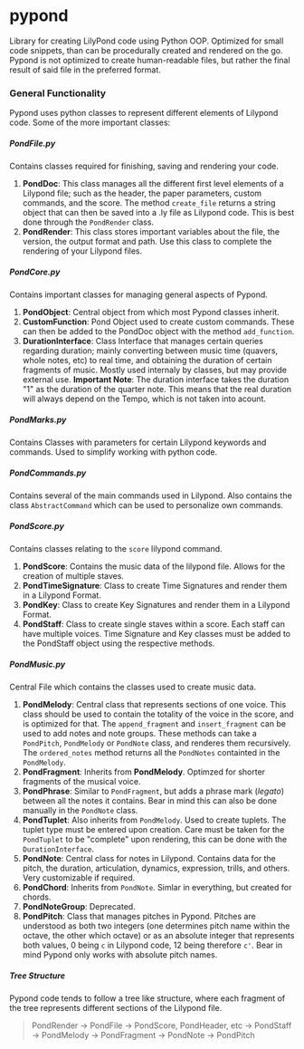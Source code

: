 # pypond
Library for creating LilyPond code using Python OOP. Optimized for small code snippets, than can be procedurally created and rendered on the go. Pypond is not 
optimized to create human-readable files, but rather the final result of said file in the preferred format.

### General Functionality

Pypond uses python classes to represent different elements of Lilypond code. Some of the more important classes:

##### PondFile.py
Contains classes required for finishing, saving and rendering your code. 
1. **PondDoc**: This class manages all the different first level elements of a Lilypond file; such as the header, the paper parameters, custom commands, and the score.
      The method `create_file` returns a string object that can then be saved into a .ly file as Lilypond code. This is best done through the `PondRender` class.
2. **PondRender**: This class stores important variables about the file, the version, the output format and path. Use this class to complete the rendering of 
    your Lilypond files.
    
##### PondCore.py
Contains important classes for managing general aspects of Pypond.

1. **PondObject**: Central object from which most Pypond classes inherit.
2. **CustomFunction**: Pond Object used to create custom commands. These can then be added to the PondDoc object with the method `add_function`.
3. **DurationInterface**: Class Interface that manages certain queries regarding duration; mainly converting between music time (quavers, whole notes, etc) to real time, and obtaining the duration of certain fragments of music. Mostly used internaly by classes, but may provide external use. **Important Note**: The duration interface takes the duration "1" as the duration of the quarter note. This means that the real duration will always depend on the Tempo, which is not taken into acount. 

##### PondMarks.py
Contains Classes with parameters for certain Lilypond keywords and commands. Used to simplify working with python code.

##### PondCommands.py
Contains several of the main commands used in Lilypond. Also contains the class `AbstractCommand` which can be used to personalize own commands. 

##### PondScore.py
Contains classes relating to the `score` lilypond command. 
1. **PondScore**: Contains the music data of the lilypond file. Allows for the creation of multiple staves.
2. **PondTimeSignature**: Class to create Time Signatures and render them in a Lilypond Format.
3. **PondKey**: Class to create Key Signatures and render them in a Lilypond Format.
4. **PondStaff**: Class to create single staves within a score. Each staff can have multiple voices. Time Signature and Key classes must be added to the PondStaff object using the respective methods.

##### PondMusic.py
Central File which contains the classes used to create music data. 

1. **PondMelody**: Central class that represents sections of one voice. This class should be used to contain the totality of the voice in the score, and is optimized for that. The `append_fragment` and `insert_fragment` can be used to add notes and note groups. These methods can take a `PondPitch`, `PondMelody` or `PondNote` class, and renderes them recursively. The `ordered_notes` method returns all the `PondNotes` containted in the `PondMelody`.
2. **PondFragment**: Inherits from **PondMelody**. Optimzed for shorter fragments of the musical voice.
3. **PondPhrase**: Similar to `PondFragment`, but adds a phrase mark (*legato*) between all the notes it contains. Bear in mind this can also be done manually in the `PondNote` class.
4. **PondTuplet**: Also inherits from `PondMelody`. Used to create tuplets. The tuplet type must be entered upon creation. Care must be taken for the `PondTuplet` to be "complete" upon rendering, this can be done with the `DurationInterface`.
5. **PondNote**: Central class for notes in Lilypond. Contains data for the pitch, the duration, articulation, dynamics, expression, trills, and others. Very customizable if required. 
6. **PondChord**: Inherits from `PondNote`. Simlar in everything, but created for chords.
7. **PondNoteGroup**: Deprecated.
8. **PondPitch**: Class that manages pitches in Pypond. Pitches are understood as both two integers (one determines pitch name within the octave, the other which octave) or as an absolute integer that represents both values, 0 being `c` in Lilypond code, 12 being therefore `c'`. Bear in mind Pypond only works with absolute pitch names. 

##### Tree Structure

Pypond code tends to follow a tree like structure, where each fragment of the tree represents different sections of the Lilypond file. 
> PondRender -> PondFile -> PondScore, PondHeader, etc -> PondStaff -> PondMelody -> PondFragment -> PondNote -> PondPitch



